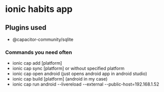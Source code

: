 # ionic habits app


## Plugins used
- @capacitor-community/sqlite


### Commands you need often
- ionic cap add [platform]
- ionic cap sync [platform] or without specified platform
- ionic cap open android (just opens android app in android studio)
- ionic cap build [platform] (android in my case)
- ionic cap run android --livereload --external --public-host=192.168.1.52